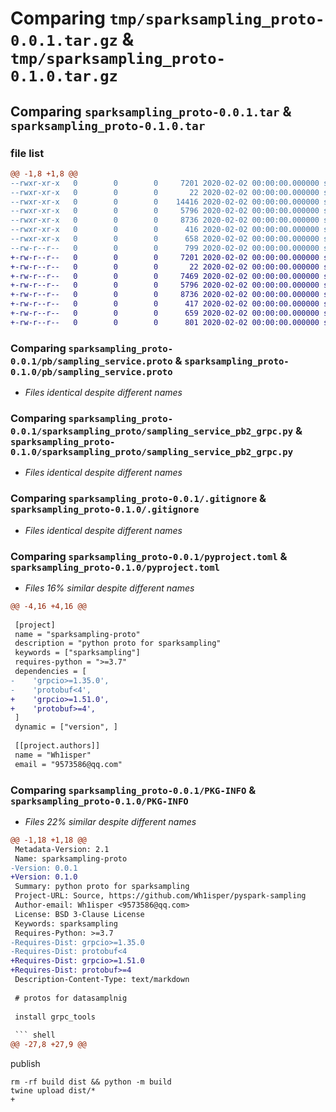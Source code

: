 # Comparing `tmp/sparksampling_proto-0.0.1.tar.gz` & `tmp/sparksampling_proto-0.1.0.tar.gz`

## Comparing `sparksampling_proto-0.0.1.tar` & `sparksampling_proto-0.1.0.tar`

### file list

```diff
@@ -1,8 +1,8 @@
--rwxr-xr-x   0        0        0     7201 2020-02-02 00:00:00.000000 sparksampling_proto-0.0.1/pb/sampling_service.proto
--rwxr-xr-x   0        0        0       22 2020-02-02 00:00:00.000000 sparksampling_proto-0.0.1/sparksampling_proto/__init__.py
--rwxr-xr-x   0        0        0    14416 2020-02-02 00:00:00.000000 sparksampling_proto-0.0.1/sparksampling_proto/sampling_service_pb2.py
--rwxr-xr-x   0        0        0     5796 2020-02-02 00:00:00.000000 sparksampling_proto-0.0.1/sparksampling_proto/sampling_service_pb2_grpc.py
--rwxr-xr-x   0        0        0     8736 2020-02-02 00:00:00.000000 sparksampling_proto-0.0.1/.gitignore
--rwxr-xr-x   0        0        0      416 2020-02-02 00:00:00.000000 sparksampling_proto-0.0.1/README.md
--rwxr-xr-x   0        0        0      658 2020-02-02 00:00:00.000000 sparksampling_proto-0.0.1/pyproject.toml
--rw-r--r--   0        0        0      799 2020-02-02 00:00:00.000000 sparksampling_proto-0.0.1/PKG-INFO
+-rw-r--r--   0        0        0     7201 2020-02-02 00:00:00.000000 sparksampling_proto-0.1.0/pb/sampling_service.proto
+-rw-r--r--   0        0        0       22 2020-02-02 00:00:00.000000 sparksampling_proto-0.1.0/sparksampling_proto/__init__.py
+-rw-r--r--   0        0        0     7469 2020-02-02 00:00:00.000000 sparksampling_proto-0.1.0/sparksampling_proto/sampling_service_pb2.py
+-rw-r--r--   0        0        0     5796 2020-02-02 00:00:00.000000 sparksampling_proto-0.1.0/sparksampling_proto/sampling_service_pb2_grpc.py
+-rw-r--r--   0        0        0     8736 2020-02-02 00:00:00.000000 sparksampling_proto-0.1.0/.gitignore
+-rw-r--r--   0        0        0      417 2020-02-02 00:00:00.000000 sparksampling_proto-0.1.0/README.md
+-rw-r--r--   0        0        0      659 2020-02-02 00:00:00.000000 sparksampling_proto-0.1.0/pyproject.toml
+-rw-r--r--   0        0        0      801 2020-02-02 00:00:00.000000 sparksampling_proto-0.1.0/PKG-INFO
```

### Comparing `sparksampling_proto-0.0.1/pb/sampling_service.proto` & `sparksampling_proto-0.1.0/pb/sampling_service.proto`

 * *Files identical despite different names*

### Comparing `sparksampling_proto-0.0.1/sparksampling_proto/sampling_service_pb2_grpc.py` & `sparksampling_proto-0.1.0/sparksampling_proto/sampling_service_pb2_grpc.py`

 * *Files identical despite different names*

### Comparing `sparksampling_proto-0.0.1/.gitignore` & `sparksampling_proto-0.1.0/.gitignore`

 * *Files identical despite different names*

### Comparing `sparksampling_proto-0.0.1/pyproject.toml` & `sparksampling_proto-0.1.0/pyproject.toml`

 * *Files 16% similar despite different names*

```diff
@@ -4,16 +4,16 @@
 
 [project]
 name = "sparksampling-proto"
 description = "python proto for sparksampling"
 keywords = ["sparksampling"]
 requires-python = ">=3.7"
 dependencies = [
-    'grpcio>=1.35.0',
-    'protobuf<4',
+    'grpcio>=1.51.0',
+    'protobuf>=4',
 ]
 dynamic = ["version", ]
 
 [[project.authors]]
 name = "Wh1isper"
 email = "9573586@qq.com"
```

### Comparing `sparksampling_proto-0.0.1/PKG-INFO` & `sparksampling_proto-0.1.0/PKG-INFO`

 * *Files 22% similar despite different names*

```diff
@@ -1,18 +1,18 @@
 Metadata-Version: 2.1
 Name: sparksampling-proto
-Version: 0.0.1
+Version: 0.1.0
 Summary: python proto for sparksampling
 Project-URL: Source, https://github.com/Wh1isper/pyspark-sampling
 Author-email: Wh1isper <9573586@qq.com>
 License: BSD 3-Clause License
 Keywords: sparksampling
 Requires-Python: >=3.7
-Requires-Dist: grpcio>=1.35.0
-Requires-Dist: protobuf<4
+Requires-Dist: grpcio>=1.51.0
+Requires-Dist: protobuf>=4
 Description-Content-Type: text/markdown
 
 # protos for datasamplnig
 
 install grpc_tools
 
 ``` shell
@@ -27,8 +27,9 @@
 ```
 
 publish
 
 ```shell
 rm -rf build dist && python -m build
 twine upload dist/*
+
 ```
```

